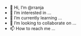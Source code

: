 - 👋 Hi, I’m @rranja
- 👀 I’m interested in ...
- 🌱 I’m currently learning ...
- 💞️ I’m looking to collaborate on ...
- 📫 How to reach me ...

<!---
rranja/rranja is a ✨ special ✨ repository because its `README.md` (this file) appears on your GitHub profile.
You can click the Preview link to take a look at your changes.
--->
